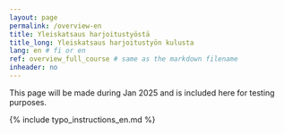 ```yaml
---
layout: page
permalink: /overview-en
title: Yleiskatsaus harjoitustyöstä
title_long: Yleiskatsaus harjoitustyön kulusta
lang: en # fi or en
ref: overview_full_course # same as the markdown filename
inheader: no
---
```

This page will be made during Jan 2025 and is included here for testing purposes. 


{% include typo_instructions_en.md %}
